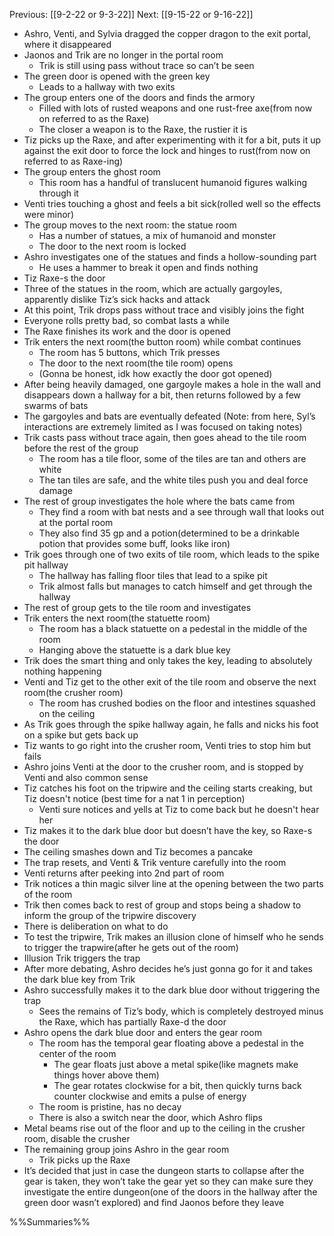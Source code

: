 Previous: [[9-2-22 or 9-3-22]]
Next: [[9-15-22 or 9-16-22]]

- Ashro, Venti, and Sylvia dragged the copper dragon to the exit portal, where it disappeared
- Jaonos and Trik are no longer in the portal room
	- Trik is still using pass without trace so can’t be seen
- The green door is opened with the green key
	- Leads to a hallway with two exits
- The group enters one of the doors and finds the armory
	- Filled with lots of rusted weapons and one rust-free axe(from now on referred to as the Raxe)
	- The closer a weapon is to the Raxe, the rustier it is
- Tiz picks up the Raxe, and after experimenting with it for a bit, puts it up against the exit door to force the lock and hinges to rust(from now on referred to as Raxe-ing)
- The group enters the ghost room
	- This room has a handful of translucent humanoid figures walking through it
- Venti tries touching a ghost and feels a bit sick(rolled well so the effects were minor)
- The group moves to the next room: the statue room
	- Has a number of statues, a mix of humanoid and monster
	- The door to the next room is locked
- Ashro investigates one of the statues and finds a hollow-sounding part
	- He uses a hammer to break it open and finds nothing
- Tiz Raxe-s the door
- Three of the statues in the room, which are actually gargoyles, apparently dislike Tiz’s sick hacks and attack
- At this point, Trik drops pass without trace and visibly joins the fight
- Everyone rolls pretty bad, so combat lasts a while
- The Raxe finishes its work and the door is opened
- Trik enters the next room(the button room) while combat continues
	- The room has 5 buttons, which Trik presses
	- The door to the next room(the tile room) opens
	- (Gonna be honest, idk how exactly the door got opened)
- After being heavily damaged, one gargoyle makes a hole in the wall and disappears down a hallway for a bit, then returns followed by a few swarms of bats
- The gargoyles and bats are eventually defeated
(Note: from here, Syl’s interactions are extremely limited as I was focused on taking notes)
- Trik casts pass without trace again, then goes ahead to the tile room before the rest of the group
	- The room has a tile floor, some of the tiles are tan and others are white
	- The tan tiles are safe, and the white tiles push you and deal force damage
- The rest of group investigates the hole where the bats came from
	- They find a room with bat nests and a see through wall that looks out at the portal room
	- They also find 35 gp and a potion(determined to be a drinkable potion that provides some buff, looks like iron)
- Trik goes through one of two exits of tile room, which leads to the spike pit hallway
	- The hallway has falling floor tiles that lead to a spike pit
	- Trik almost falls but manages to catch himself and get through the hallway
- The rest of group gets to the tile room and investigates
- Trik enters the next room(the statuette room)
	- The room has a black statuette on a pedestal in the middle of the room
	- Hanging above the statuette is a dark blue key
- Trik does the smart thing and only takes the key, leading to absolutely nothing happening
- Venti and Tiz get to the other exit of the tile room and observe the next room(the crusher room)
	- The room has crushed bodies on the floor and intestines squashed on the ceiling
- As Trik goes through the spike hallway again, he falls and nicks his foot on a spike but gets back up
- Tiz wants to go right into the crusher room, Venti tries to stop him but fails
- Ashro joins Venti at the door to the crusher room, and is stopped by Venti and also common sense
- Tiz catches his foot on the tripwire and the ceiling starts creaking, but Tiz doesn't notice (best time for a nat 1 in perception)
	- Venti sure notices and yells at Tiz to come back but he doesn't hear her
- Tiz makes it to the dark blue door but doesn’t have the key, so Raxe-s the door
- The ceiling smashes down and Tiz becomes a pancake
- The trap resets, and Venti & Trik venture carefully into the room
- Venti returns after peeking into 2nd part of room
- Trik notices a thin magic silver line at the opening between the two parts of the room
- Trik then comes back to rest of group and stops being a shadow to inform the group of the tripwire discovery
- There is deliberation on what to do
- To test the tripwire, Trik makes an illusion clone of himself who he sends to trigger the trapwire(after he gets out of the room)
- Illusion Trik triggers the trap
- After more debating, Ashro decides he’s just gonna go for it and takes the dark blue key from Trik
- Ashro successfully makes it to the dark blue door without triggering the trap
	- Sees the remains of Tiz’s body, which is completely destroyed minus the Raxe, which has partially Raxe-d the door
- Ashro opens the dark blue door and enters the gear room
	- The room has the temporal gear floating above a pedestal in the center of the room
		- The gear floats just above a metal spike(like magnets make things hover above them)
		- The gear rotates clockwise for a bit, then quickly turns back counter clockwise and emits a pulse of energy
	- The room is pristine, has no decay
	- There is also a switch near the door, which Ashro flips
- Metal beams rise out of the floor and up to the ceiling in the crusher room, disable the crusher
- The remaining group joins Ashro in the gear room
	- Trik picks up the Raxe
- It’s decided that just in case the dungeon starts to collapse after the gear is taken, they won’t take the gear yet so they can make sure they investigate the entire dungeon(one of the doors in the hallway after the green door wasn’t explored) and find Jaonos before they leave

%%Summaries%%